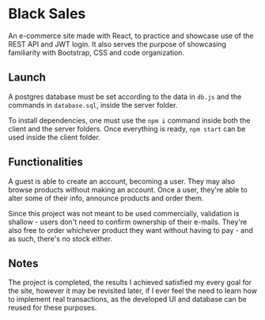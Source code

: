 # Black Sales
An e-commerce site made with React, to practice and showcase use of the REST API and JWT login. It also serves the purpose of showcasing familiarity with Bootstrap, CSS and code organization.

## Launch
A postgres database must be set according to the data in `db.js` and the commands in `database.sql`, inside the server folder.

To install dependencies, one must use the `npm i` command inside both the client and the server folders. Once everything is ready, `npm start` can be used inside the client folder.

## Functionalities
A guest is able to create an account, becoming a user. They may also browse products without making an account. Once a user, they're able to alter some of their info, announce products and order them.

Since this project was not meant to be used commercially, validation is shallow - users don't need to confirm ownership of their e-mails. They're also free to order whichever product they want without having to pay - and as such, there's no stock either.

## Notes
The project is completed, the results I achieved satisfied my every goal for the site, however it may be revisited later, if I ever feel the need to learn how to implement real transactions, as the developed UI and database can be reused for these purposes.